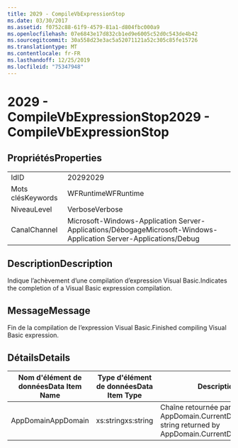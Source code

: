 ```yaml
---
title: 2029 - CompileVbExpressionStop
ms.date: 03/30/2017
ms.assetid: f0752c88-61f9-4579-81a1-d804fbc000a9
ms.openlocfilehash: 07e6843e17d832cb1ed9e6005c52d0c543de4b42
ms.sourcegitcommit: 30a558d23e3ac5a52071121a52c305c85fe15726
ms.translationtype: MT
ms.contentlocale: fr-FR
ms.lasthandoff: 12/25/2019
ms.locfileid: "75347948"
---
```

# <a name="2029---compilevbexpressionstop"></a><span data-ttu-id="61009-102">2029 - CompileVbExpressionStop</span><span class="sxs-lookup"><span data-stu-id="61009-102">2029 - CompileVbExpressionStop</span></span>
## <a name="properties"></a><span data-ttu-id="61009-103">Propriétés</span><span class="sxs-lookup"><span data-stu-id="61009-103">Properties</span></span>  
  
|||  
|-|-|  
|<span data-ttu-id="61009-104">Id</span><span class="sxs-lookup"><span data-stu-id="61009-104">ID</span></span>|<span data-ttu-id="61009-105">2029</span><span class="sxs-lookup"><span data-stu-id="61009-105">2029</span></span>|  
|<span data-ttu-id="61009-106">Mots clés</span><span class="sxs-lookup"><span data-stu-id="61009-106">Keywords</span></span>|<span data-ttu-id="61009-107">WFRuntime</span><span class="sxs-lookup"><span data-stu-id="61009-107">WFRuntime</span></span>|  
|<span data-ttu-id="61009-108">Niveau</span><span class="sxs-lookup"><span data-stu-id="61009-108">Level</span></span>|<span data-ttu-id="61009-109">Verbose</span><span class="sxs-lookup"><span data-stu-id="61009-109">Verbose</span></span>|  
|<span data-ttu-id="61009-110">Canal</span><span class="sxs-lookup"><span data-stu-id="61009-110">Channel</span></span>|<span data-ttu-id="61009-111">Microsoft-Windows-Application Server-Applications/Débogage</span><span class="sxs-lookup"><span data-stu-id="61009-111">Microsoft-Windows-Application Server-Applications/Debug</span></span>|  
  
## <a name="description"></a><span data-ttu-id="61009-112">Description</span><span class="sxs-lookup"><span data-stu-id="61009-112">Description</span></span>  
 <span data-ttu-id="61009-113">Indique l’achèvement d’une compilation d’expression Visual Basic.</span><span class="sxs-lookup"><span data-stu-id="61009-113">Indicates the completion of a Visual Basic expression compilation.</span></span>  
  
## <a name="message"></a><span data-ttu-id="61009-114">Message</span><span class="sxs-lookup"><span data-stu-id="61009-114">Message</span></span>  
 <span data-ttu-id="61009-115">Fin de la compilation de l’expression Visual Basic.</span><span class="sxs-lookup"><span data-stu-id="61009-115">Finished compiling Visual Basic expression.</span></span>  
  
## <a name="details"></a><span data-ttu-id="61009-116">Détails</span><span class="sxs-lookup"><span data-stu-id="61009-116">Details</span></span>  
  
|<span data-ttu-id="61009-117">Nom d'élément de données</span><span class="sxs-lookup"><span data-stu-id="61009-117">Data Item Name</span></span>|<span data-ttu-id="61009-118">Type d'élément de données</span><span class="sxs-lookup"><span data-stu-id="61009-118">Data Item Type</span></span>|<span data-ttu-id="61009-119">Description</span><span class="sxs-lookup"><span data-stu-id="61009-119">Description</span></span>|  
|--------------------|--------------------|-----------------|  
|<span data-ttu-id="61009-120">AppDomain</span><span class="sxs-lookup"><span data-stu-id="61009-120">AppDomain</span></span>|<span data-ttu-id="61009-121">xs:string</span><span class="sxs-lookup"><span data-stu-id="61009-121">xs:string</span></span>|<span data-ttu-id="61009-122">Chaîne retournée par AppDomain.CurrentDomain.FriendlyName.</span><span class="sxs-lookup"><span data-stu-id="61009-122">The string returned by AppDomain.CurrentDomain.FriendlyName.</span></span>|
